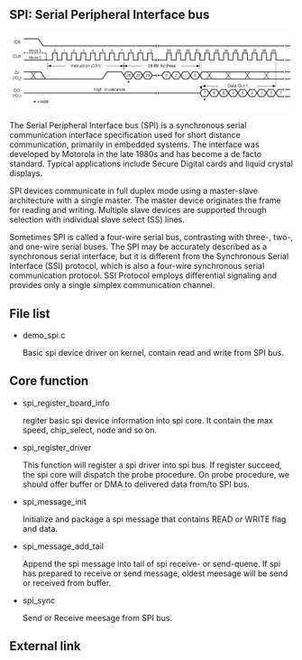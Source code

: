 SPI: Serial Peripheral Interface bus
--------------------------------------------------------

![spi timing](https://github.com/EmulateSpace/PictureSet/blob/master/spi/spi_timing.png)

The Serial Peripheral Interface bus (SPI) is a synchronous serial communication interface 
specification used for short distance communication, primarily in embedded systems. The 
interface was developed by Motorola in the late 1980s and has become a de facto standard. 
Typical applications include Secure Digital cards and liquid crystal displays.

SPI devices communicate in full duplex mode using a master-slave architecture with a single 
master. The master device originates the frame for reading and writing. Multiple slave 
devices are supported through selection with individual slave select (SS) lines.

Sometimes SPI is called a four-wire serial bus, contrasting with three-, two-, and one-wire 
serial buses. The SPI may be accurately described as a synchronous serial interface, but it 
is different from the Synchronous Serial Interface (SSI) protocol, which is also a four-wire 
synchronous serial communication protocol. SSI Protocol employs differential signaling and 
provides only a single simplex communication channel.

## File list

  * demo_spi.c

    Basic spi device driver on kernel, contain read and write from SPI bus.

## Core function

  * spi_register_board_info

    regiter basic spi device information into spi core. It contain the max speed, chip_select,
    node and so on.

  * spi_register_driver

    This function will register a spi driver into spi bus. If register succeed, the spi core
    will dispatch the probe procedure. On probe procedure, we should offer buffer or DMA to
    delivered data from/to SPI bus.

  * spi_message_init

    Initialize and package a spi message that contains READ or WRITE flag and data.

  * spi_message_add_tail

    Append the spi message into tail of spi receive- or send-quene. If spi has prepared
    to receive or send message, oldest meesage will be send or received from buffer.

  * spi_sync

    Send or Receive meesage from SPI bus.

## External link
